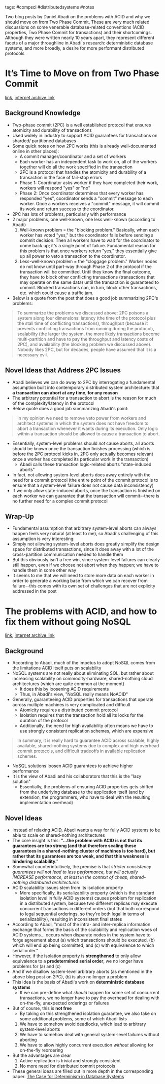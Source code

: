 tags: #compsci #distributedsystems #notes 

Two blog posts by Daniel Abadi on the problems with ACID and why we should
move on from Two Phase Commit. These are very much related discussions on some
venerable database-related conventions (ACID properties, Two Phase Commit for
transactions) and their shortcomings. Although they were written nearly 10 years
apart, they represent different facets of a major throughline in Abadi's research:
deterministic database systems, and more broadly, a desire for more performant
distributed protocols. 

# It’s Time to Move on from Two Phase Commit
[link](http://dbmsmusings.blogspot.com/2019/01/its-time-to-move-on-from-two-phase.html),
[internet archive link](https://web.archive.org/web/20220826233144/http://dbmsmusings.blogspot.com/2019/01/its-time-to-move-on-from-two-phase.html)

## Background Knowledge
- Two-phase commit (2PC) is a well established protocol that ensures atomicity
and durability of transactions
- Used widely in industry to support ACID guarantees for transactions on sharded/
partitioned databases
- Some quick notes on how 2PC works (this is already well-documented online in 
other places):
    - A commit manager/coordinator and a set of workers
    - Each worker has an independent task to work on, all of the workers together
will do all the work specified in the transaction
    - 2PC is a protocol that handles the atomicity and durability of a transaction
in the face of fail-stop errors
    - Phase 1: Coordinator asks worker if they have completed their work, workers
will respond "yes" or "no"
    - Phase 2: Once coordinator determines that every worker has responded "yes",
coordinator sends a "commit" message to each worker. Once a workers receives a 
"commit" message, it will commit its work and return success to the coordinator.
- 2PC has lots of problems, particularly with performance
- 2 major problems, one well-known, one less well-known (according to Abadi)
    1. Well-known problem = the "blocking problem." Basically, when each worker
has voted "yes," but the coordinator fails before sending a commit decision. Then
all workers have to wait for the coordinator to come back up; it's a single point
of failure. Fundamental reason for this problem is that once workers return "yes,"
they essentially give up all power to veto a transaction to the coordinator. 
    2. Less-well-known problem = the "cloggage problem." Worker nodes do not know
until part-way through Phase 2 of the protocol if the transaction will be committed.
Until they know the final outcome, they have to block other conflicting transactions
(transactions that may operate on the same data) until the transaction is 
guaranteed to commit. Blocked transactions can, in turn, block other transactions,
etc. which could cause a traffic jam. 
- Below is a quote from the post that does a good job summarizing 2PC's problems:
> To summarize the problems we discussed above: 2PC poisons a system along four dimensions: latency (the time of the protocol plus the stall time of conflicting transactions), throughput (because it prevents conflicting transactions from running during the protocol), scalability (the larger the system, the more likely transactions become multi-partition and have to pay the throughput and latency costs of 2PC), and availability (the blocking problem we discussed above).  Nobody likes 2PC, but for decades, people have assumed that it is a necessary evil.

## Novel Ideas that Address 2PC Issues
- Abadi believes we can do away to 2PC by interrogating a fundamental assumption
built into contemporary distributed system architecture: that **a transaction can
abort at any time, for any reason**
- The arbitrary potential for a transaction to abort is the reason for much of
the complexity/latency in the protocol
- Below quote does a good job summarizing Abadi's point:
> In my opinion we need to remove veto power from workers and architect systems in which the system does not have freedom to abort a transaction whenever it wants during its execution. Only logic within a transaction should be allowed to cause a transaction to abort.
- Essentially, system-level problems should *not* cause aborts, all aborts should
be known once the transaction finishes processing (which is before the 2PC
protocol kicks in, 2PC only actually becomes relevant once a worker has completed
its particular work in the transaction)
    - Abadi calls these transaction logic-related aborts "state-induced aborts"
- In fact, not allowing system-level aborts does away entirely with the need
for a commit protocol (the entire point of the commit protocol is to ensure
that a system-level failure does not cause data inconsistency)
- If we only allow state-induced aborts, once the transaction is finished on 
each worker we can guarantee that the transaction will commit--there is no further
need for a complex commit protocol

## Wrap-Up
- Fundamental assumption that arbitrary system-level aborts can always happen
feels very natural (at least to me), so Abadi's challenging of this assumption
is very interesting
- Simply not allowing system-level aborts does greatly simplify the design space
for distributed transactions, since it does away with a lot of the cross-partition
communication needed to handle them
- But this obviously isn't a free win, since system-level failures can clearly
still happen, even if we choose not abort when they happen; we have to handle them 
in some other way
- It seems to me that we will need to store more data on each worker in order to
generate a working base from which we can recover from failure--this comes with
its own set of challenges that are not explicity addressed in the post

# The problems with ACID, and how to fix them without going NoSQL
[link](http://dbmsmusings.blogspot.com/2010/08/problems-with-acid-and-how-to-fix-them.html),
[internet archive link](https://web.archive.org/web/20221206092937/http://dbmsmusings.blogspot.com/2010/08/problems-with-acid-and-how-to-fix-them.html)

## Background
- According to Abadi, much of the impetus to adopt NoSQL comes from the limitations
ACID itself puts on scalability
- NoSQL systems are not really about eliminating SQL, but rather about increasing
scalability on commodity-hardware, shared-nothing cloud architectures (which 
are quite common at the moment)
    - It does this by loosening ACID requirements
    - Thus, in Abadi's view, "NoSQL really means NoACID"
- Generally, guaranteeing ACID properties for transactions that operate across
multiple machines is very complicated and difficult
    - Atomicity requires a distributed commit protocol
    - Isolation requires that the transaction hold all its locks for the duration
of the protocol
    - Additionally, the need for high availability often means we have to use
strongly consistent replication schemes, which are expensive
> In summary, it is really hard to guarantee ACID across scalable, highly available, shared-nothing systems due to complex and high overhead commit protocols, and difficult tradeoffs in available replication schemes.
- NoSQL solutions loosen ACID guarantees to achieve higher performance
- It is the view of Abadi and his collaborators that this is the "lazy solution"
    - Essentially, the problems of ensuring ACID properties gets shifted from
the underlying database to the application itself (and by extension, the
programmers, who have to deal with the resulting implementation overhead)

## Novel Ideas
- Instead of relaxing ACID, Abadi wants a way for fully ACID systems to be able to 
scale on shared-nothing architectures
- The core insight is this: **"...the problem with ACID is not that its guarantees 
are too strong (and that therefore scaling these guarantees in a shared-nothing 
cluster of machines is too hard), but rather that its guarantees are too weak, 
and that this weakness is hindering scalability."**
- Somewhat counterintuitively, the premise is that *stricter consistency guarantees
will not lead to less performance, but will actually INCREASE performance, at least
in the context of cheap, shared-nothing distributed architectures*
- ACID scalability issues stem from its isolation property
    - More specifically, its serializability property (which is the standard
isolation level in fully ACID systems) causes problem for replication in a 
distributed system, because two different replicas may execute concurrent transactions
in different orders (but that both correspond to legal sequential orderings, so 
they're both legal in terms of serializability), resulting in inconsistent final
states
- According to Abadi, "most of the intra- and inter-replica information exchange 
that forms the basis of the scalability and replication woes of ACID systems...
occurs when disparate nodes in the system have to forge agreement about (a) which 
transactions should be executed, (b) which will end up being committed, and (c) 
with equivalence to which serial order."
- However, if the isolation property is **strengthened** to only allow equivalence
to a **predetermined serial order**, we no longer have problems for (a) and (c)
- And if we disallow system-level arbitrary aborts (as mentioned in the above
blog post on 2PC), (b) is also no longer a problem
- This idea is the basis of Abadi's work on **deterministic database systems**
    - If we can pre-define what *should* happen for some set of concurrent 
transactions, we no longer have to pay the overhead for dealing with on-the-fly,
unexpected orderings or failures
- But of course, this is **not free**
    - By taking on this strengthened isolation guarantee, we also take on some
additional problems, some of which Abadi lists
    1. We have to somehow avoid deadlocks, which lead to arbitrary system-level aborts
    2. We have to somehow deal with general system-level failures without aborting
    3. We have to allow highly concurrent execution *without* allowing for on-the-fly reordering
- But the advantages are clear
    1. Active replication is trivial and strongly consistent
    2. No more need for distributed commit protocols
- These general ideas are filled out in more depth in the corresponding paper:
[The Case for Determinism in Database Systems](http://dslam.cs.umd.edu/determinism-vldb10.pdf)

